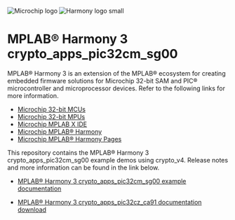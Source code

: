 ﻿![Microchip logo](https://raw.githubusercontent.com/wiki/Microchip-MPLAB-Harmony/Microchip-MPLAB-Harmony.github.io/images/microchip_logo.png)
![Harmony logo small](https://raw.githubusercontent.com/wiki/Microchip-MPLAB-Harmony/Microchip-MPLAB-Harmony.github.io/images/microchip_mplab_harmony_logo_small.png)

# MPLAB® Harmony 3 crypto_apps_pic32cm_sg00

MPLAB® Harmony 3 is an extension of the MPLAB® ecosystem for creating embedded firmware solutions for Microchip 32-bit SAM and PIC® microcontroller and microprocessor devices.  Refer to the following links for more information.

- [Microchip 32-bit MCUs](https://www.microchip.com/design-centers/32-bit)
- [Microchip 32-bit MPUs](https://www.microchip.com/design-centers/32-bit-mpus)
- [Microchip MPLAB X IDE](https://www.microchip.com/mplab/mplab-x-ide)
- [Microchip MPLAB® Harmony](https://www.microchip.com/mplab/mplab-harmony)
- [Microchip MPLAB® Harmony Pages](https://microchip-mplab-harmony.github.io/)

This repository contains the MPLAB® Harmony 3 crypto_apps_pic32cm_sg00 example demos using crypto_v4.
Release notes and more information can be found in the link below.

- [MPLAB® Harmony 3 crypto_apps_pic32cm_sg00 example documentation](https://onlinedocs.microchip.com/oxy/GUID-09251AF5-BCD7-427A-ACCD-98C7C2FE3879-en-US-2/index.html)

- [MPLAB® Harmony 3 crypto_apps_pic32cz_ca91 documentation download](https://onlinedocs.microchip.com/download/GUID-2E6A8A8A-6666-41A1-80EB-161DC44F21DA?type=webhelp)


